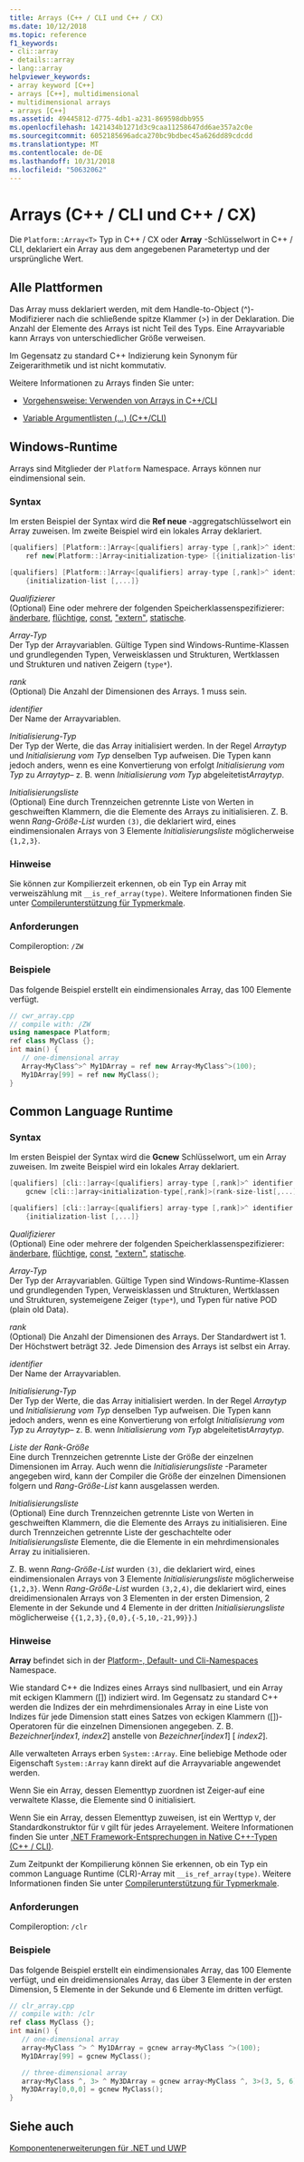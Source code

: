 ```yaml
---
title: Arrays (C++ / CLI und C++ / CX)
ms.date: 10/12/2018
ms.topic: reference
f1_keywords:
- cli::array
- details::array
- lang::array
helpviewer_keywords:
- array keyword [C++]
- arrays [C++], multidimensional
- multidimensional arrays
- arrays [C++]
ms.assetid: 49445812-d775-4db1-a231-869598dbb955
ms.openlocfilehash: 1421434b1271d3c9caa11258647dd6ae357a2c0e
ms.sourcegitcommit: 6052185696adca270bc9bdbec45a626dd89cdcdd
ms.translationtype: MT
ms.contentlocale: de-DE
ms.lasthandoff: 10/31/2018
ms.locfileid: "50632062"
---
```

# <a name="arrays-ccli-and-ccx"></a>Arrays (C++ / CLI und C++ / CX)

Die `Platform::Array<T>` Typ in C++ / CX oder **Array** -Schlüsselwort in C++ / CLI, deklariert ein Array aus dem angegebenen Parametertyp und der ursprüngliche Wert.

## <a name="all-platforms"></a>Alle Plattformen

Das Array muss deklariert werden, mit dem Handle-to-Object (^)-Modifizierer nach die schließende spitze Klammer (>) in der Deklaration.
Die Anzahl der Elemente des Arrays ist nicht Teil des Typs. Eine Arrayvariable kann Arrays von unterschiedlicher Größe verweisen.

Im Gegensatz zu standard C++ Indizierung kein Synonym für Zeigerarithmetik und ist nicht kommutativ.

Weitere Informationen zu Arrays finden Sie unter:

- [Vorgehensweise: Verwenden von Arrays in C++/CLI](../dotnet/how-to-use-arrays-in-cpp-cli.md)

- [Variable Argumentlisten (...) (C++/CLI)](../windows/variable-argument-lists-dot-dot-dot-cpp-cli.md)

## <a name="windows-runtime"></a>Windows-Runtime

Arrays sind Mitglieder der `Platform` Namespace. Arrays können nur eindimensional sein.

### <a name="syntax"></a>Syntax

Im ersten Beispiel der Syntax wird die **Ref neue** -aggregatschlüsselwort ein Array zuweisen. Im zweite Beispiel wird ein lokales Array deklariert.

```cpp
[qualifiers] [Platform::]Array<[qualifiers] array-type [,rank]>^ identifier =
    ref new[Platform::]Array<initialization-type> [{initialization-list [,...]}]

[qualifiers] [Platform::]Array<[qualifiers] array-type [,rank]>^ identifier =
    {initialization-list [,...]}
```

*Qualifizierer*<br/>
(Optional) Eine oder mehrere der folgenden Speicherklassenspezifizierer: [änderbare](../cpp/mutable-data-members-cpp.md), [flüchtige](../cpp/volatile-cpp.md), [const](../cpp/const-cpp.md), ["extern"](../cpp/using-extern-to-specify-linkage.md), [statische](../cpp/static-members-cpp.md).

*Array-Typ*<br/>
Der Typ der Arrayvariablen. Gültige Typen sind Windows-Runtime-Klassen und grundlegenden Typen, Verweisklassen und Strukturen, Wertklassen und Strukturen und nativen Zeigern (`type*`).

*rank*<br/>
(Optional) Die Anzahl der Dimensionen des Arrays. 1 muss sein.

*identifier*<br/>
Der Name der Arrayvariablen.

*Initialisierung-Typ*<br/>
Der Typ der Werte, die das Array initialisiert werden. In der Regel *Arraytyp* und *Initialisierung vom Typ* denselben Typ aufweisen. Die Typen kann jedoch anders, wenn es eine Konvertierung von erfolgt *Initialisierung vom Typ* zu *Arraytyp*– z. B. wenn *Initialisierung vom Typ* abgeleitetist*Arraytyp*.

*Initialisierungsliste*<br/>
(Optional) Eine durch Trennzeichen getrennte Liste von Werten in geschweiften Klammern, die die Elemente des Arrays zu initialisieren. Z. B. wenn *Rang-Größe-List* wurden `(3)`, die deklariert wird, eines eindimensionalen Arrays von 3 Elemente *Initialisierungsliste* möglicherweise `{1,2,3}`.

### <a name="remarks"></a>Hinweise

Sie können zur Kompilierzeit erkennen, ob ein Typ ein Array mit verweiszählung mit `__is_ref_array(type)`. Weitere Informationen finden Sie unter [Compilerunterstützung für Typmerkmale](../windows/compiler-support-for-type-traits-cpp-component-extensions.md).

### <a name="requirements"></a>Anforderungen

Compileroption: `/ZW`

### <a name="examples"></a>Beispiele

Das folgende Beispiel erstellt ein eindimensionales Array, das 100 Elemente verfügt.

```cpp
// cwr_array.cpp
// compile with: /ZW
using namespace Platform;
ref class MyClass {};
int main() {
   // one-dimensional array
   Array<MyClass^>^ My1DArray = ref new Array<MyClass^>(100);
   My1DArray[99] = ref new MyClass();
}
```

## <a name="common-language-runtime"></a>Common Language Runtime

### <a name="syntax"></a>Syntax

Im ersten Beispiel der Syntax wird die **Gcnew** Schlüsselwort, um ein Array zuweisen. Im zweite Beispiel wird ein lokales Array deklariert.

```cpp
[qualifiers] [cli::]array<[qualifiers] array-type [,rank]>^ identifier =
    gcnew [cli::]array<initialization-type[,rank]>(rank-size-list[,...]) [{initialization-list [,...]}]

[qualifiers] [cli::]array<[qualifiers] array-type [,rank]>^ identifier =
    {initialization-list [,...]}
```

*Qualifizierer*<br/>
(Optional) Eine oder mehrere der folgenden Speicherklassenspezifizierer: [änderbare](../cpp/mutable-data-members-cpp.md), [flüchtige](../cpp/volatile-cpp.md), [const](../cpp/const-cpp.md), ["extern"](../cpp/using-extern-to-specify-linkage.md), [statische](../cpp/static-members-cpp.md).

*Array-Typ*<br/>
Der Typ der Arrayvariablen. Gültige Typen sind Windows-Runtime-Klassen und grundlegenden Typen, Verweisklassen und Strukturen, Wertklassen und Strukturen, systemeigene Zeiger (`type*`), und Typen für native POD (plain old Data).

*rank*<br/>
(Optional) Die Anzahl der Dimensionen des Arrays. Der Standardwert ist 1. Der Höchstwert beträgt 32. Jede Dimension des Arrays ist selbst ein Array.

*identifier*<br/>
Der Name der Arrayvariablen.

*Initialisierung-Typ*<br/>
Der Typ der Werte, die das Array initialisiert werden. In der Regel *Arraytyp* und *Initialisierung vom Typ* denselben Typ aufweisen. Die Typen kann jedoch anders, wenn es eine Konvertierung von erfolgt *Initialisierung vom Typ* zu *Arraytyp*– z. B. wenn *Initialisierung vom Typ* abgeleitetist*Arraytyp*.

*Liste der Rank-Größe*<br/>
Eine durch Trennzeichen getrennte Liste der Größe der einzelnen Dimensionen im Array. Auch wenn die *Initialisierungsliste* -Parameter angegeben wird, kann der Compiler die Größe der einzelnen Dimensionen folgern und *Rang-Größe-List* kann ausgelassen werden.

*Initialisierungsliste*<br/>
(Optional) Eine durch Trennzeichen getrennte Liste von Werten in geschweiften Klammern, die die Elemente des Arrays zu initialisieren. Eine durch Trennzeichen getrennte Liste der geschachtelte oder *Initialisierungsliste* Elemente, die die Elemente in ein mehrdimensionales Array zu initialisieren.

Z. B. wenn *Rang-Größe-List* wurden `(3)`, die deklariert wird, eines eindimensionalen Arrays von 3 Elemente *Initialisierungsliste* möglicherweise `{1,2,3}`. Wenn *Rang-Größe-List* wurden `(3,2,4)`, die deklariert wird, eines dreidimensionalen Arrays von 3 Elementen in der ersten Dimension, 2 Elemente in der Sekunde und 4 Elemente in der dritten *Initialisierungsliste* möglicherweise `{{1,2,3},{0,0},{-5,10,-21,99}}`.)

### <a name="remarks"></a>Hinweise

**Array** befindet sich in der [Platform-, Default- und Cli-Namespaces](../windows/platform-default-and-cli-namespaces-cpp-component-extensions.md) Namespace.

Wie standard C++ die Indizes eines Arrays sind nullbasiert, und ein Array mit eckigen Klammern ([]) indiziert wird. Im Gegensatz zu standard C++ werden die Indizes der ein mehrdimensionales Array in eine Liste von Indizes für jede Dimension statt eines Satzes von eckigen Klammern ([])-Operatoren für die einzelnen Dimensionen angegeben. Z. B. *Bezeichner*[*index1*, *index2*] anstelle von *Bezeichner*[*index1*] [ *index2*].

Alle verwalteten Arrays erben `System::Array`. Eine beliebige Methode oder Eigenschaft `System::Array` kann direkt auf die Arrayvariable angewendet werden.

Wenn Sie ein Array, dessen Elementtyp zuordnen ist Zeiger-auf eine verwaltete Klasse, die Elemente sind 0 initialisiert.

Wenn Sie ein Array, dessen Elementtyp zuweisen, ist ein Werttyp `V`, der Standardkonstruktor für `V` gilt für jedes Arrayelement. Weitere Informationen finden Sie unter [.NET Framework-Entsprechungen in Native C++-Typen (C++ / CLI)](../dotnet/dotnet-framework-equivalents-to-cpp-native-types-cpp-cli.md).

Zum Zeitpunkt der Kompilierung können Sie erkennen, ob ein Typ ein common Language Runtime (CLR)-Array mit `__is_ref_array(type)`. Weitere Informationen finden Sie unter [Compilerunterstützung für Typmerkmale](../windows/compiler-support-for-type-traits-cpp-component-extensions.md).

### <a name="requirements"></a>Anforderungen

Compileroption: `/clr`

### <a name="examples"></a>Beispiele

Das folgende Beispiel erstellt ein eindimensionales Array, das 100 Elemente verfügt, und ein dreidimensionales Array, das über 3 Elemente in der ersten Dimension, 5 Elemente in der Sekunde und 6 Elemente im dritten verfügt.

```cpp
// clr_array.cpp
// compile with: /clr
ref class MyClass {};
int main() {
   // one-dimensional array
   array<MyClass ^> ^ My1DArray = gcnew array<MyClass ^>(100);
   My1DArray[99] = gcnew MyClass();

   // three-dimensional array
   array<MyClass ^, 3> ^ My3DArray = gcnew array<MyClass ^, 3>(3, 5, 6);
   My3DArray[0,0,0] = gcnew MyClass();
}
```

## <a name="see-also"></a>Siehe auch

[Komponentenerweiterungen für .NET und UWP](../windows/component-extensions-for-runtime-platforms.md)